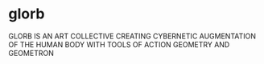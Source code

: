 # glorb
GLORB IS AN ART COLLECTIVE CREATING CYBERNETIC AUGMENTATION OF THE HUMAN BODY WITH TOOLS OF ACTION GEOMETRY AND GEOMETRON
